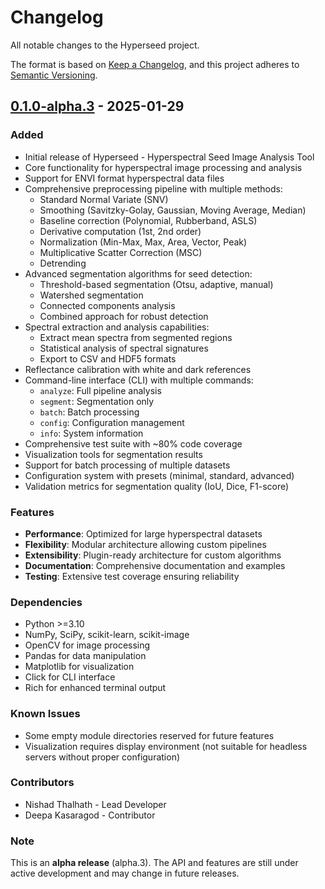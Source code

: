 # Changelog

All notable changes to the Hyperseed project.

The format is based on [Keep a Changelog](https://keepachangelog.com/en/1.0.0/),
and this project adheres to [Semantic Versioning](https://semver.org/spec/v2.0.0.html).

## [0.1.0-alpha.3] - 2025-01-29

### Added
- Initial release of Hyperseed - Hyperspectral Seed Image Analysis Tool
- Core functionality for hyperspectral image processing and analysis
- Support for ENVI format hyperspectral data files
- Comprehensive preprocessing pipeline with multiple methods:
  - Standard Normal Variate (SNV)
  - Smoothing (Savitzky-Golay, Gaussian, Moving Average, Median)
  - Baseline correction (Polynomial, Rubberband, ASLS)
  - Derivative computation (1st, 2nd order)
  - Normalization (Min-Max, Max, Area, Vector, Peak)
  - Multiplicative Scatter Correction (MSC)
  - Detrending
- Advanced segmentation algorithms for seed detection:
  - Threshold-based segmentation (Otsu, adaptive, manual)
  - Watershed segmentation
  - Connected components analysis
  - Combined approach for robust detection
- Spectral extraction and analysis capabilities:
  - Extract mean spectra from segmented regions
  - Statistical analysis of spectral signatures
  - Export to CSV and HDF5 formats
- Reflectance calibration with white and dark references
- Command-line interface (CLI) with multiple commands:
  - `analyze`: Full pipeline analysis
  - `segment`: Segmentation only
  - `batch`: Batch processing
  - `config`: Configuration management
  - `info`: System information
- Comprehensive test suite with ~80% code coverage
- Visualization tools for segmentation results
- Support for batch processing of multiple datasets
- Configuration system with presets (minimal, standard, advanced)
- Validation metrics for segmentation quality (IoU, Dice, F1-score)

### Features
- **Performance**: Optimized for large hyperspectral datasets
- **Flexibility**: Modular architecture allowing custom pipelines
- **Extensibility**: Plugin-ready architecture for custom algorithms
- **Documentation**: Comprehensive documentation and examples
- **Testing**: Extensive test coverage ensuring reliability

### Dependencies
- Python >=3.10
- NumPy, SciPy, scikit-learn, scikit-image
- OpenCV for image processing
- Pandas for data manipulation
- Matplotlib for visualization
- Click for CLI interface
- Rich for enhanced terminal output

### Known Issues
- Some empty module directories reserved for future features
- Visualization requires display environment (not suitable for headless servers without proper configuration)

### Contributors
- Nishad Thalhath - Lead Developer
- Deepa Kasaragod - Contributor

### Note
This is an **alpha release** (alpha.3). The API and features are still under active development and may change in future releases.

[0.1.0-alpha.3]: https://github.com/nishad/hyperseed/releases/tag/v0.1.0a3
